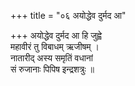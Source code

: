 +++
title = "०६ अयोद्धेव दुर्मद आ"

+++
अयोद्धेव दुर्मद आ हि जुह्वे  
महावीरं तु विबाधम् ऋजीषम् ।  
नातारीद् अस्य समृतिं वधानां  
सं रुजानाः पिपिष इन्द्रशत्रुः ॥